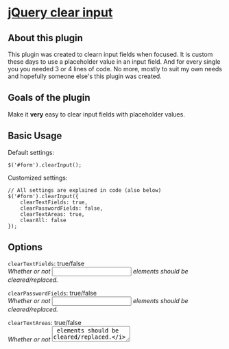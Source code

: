 [jQuery clear input](http://github.com/thijsdamen/jquery-clearinput/)
==================================================

About this plugin
--------------------------------------

This plugin was created to clearn input fields when focused. It is custom these days to use a placeholder value in an input field. And for every single you you needed 3 or 4 lines of code.
No more, mostly to suit my own needs and hopefully someone else's this plugin was created.

Goals of the plugin
--------------------------------------
Make it <b>very</b> easy to clear input fields with placeholder values.

Basic Usage
--------------------------------------
Default settings:

    $('#form').clearInput();
    
Customized settings:

	// All settings are explained in code (also below)
    $('#form').clearInput({
    	clearTextFields: true,
    	clearPasswordFields: false,
    	clearTextAreas: true,
        clearAll: false 
    });
    
    
    
Options
--------------------------------------
```clearTextFields```: true/false<br />
<i>Whether or not <input type="text" /> elements should be cleared/replaced.</i>

```clearPasswordFields```: true/false<br />
<i>Whether or not <input type="password" /> elements should be cleared/replaced.</i>

```clearTextAreas```: true/false<br />
<i>Whether or not <textarea /> elements should be cleared/replaced.</i>
    
```clearAll```: true/false<br />
<i>if ```true``` it will ignore the ```clearClassName``` setting and clear all elements in the form. Still respects ```clearTextFields```, ```clearPasswordFields``` and ```clearTextAreas```</i>

```clearClassName```: (string)<br />
<i>customize the classname of fields that need to be cleared. default: ```clear-input```</i>

```replaceValues```: true/false<br />
<i>if ```true``` it will try to replace fields that still contain their placeholder value with a preset value (based on ```replaceValueDataName```)</i>

```replaceValueDataName```: (string)<br />
<i>customize the data-* field of fields whos value will be replaced. default: ```replace-width```</i>
<i>example: <input type="text" value="green" name="color" data-replace-width="red" /> ```green``` will be replaced by ```red``` if the value of the field is ```green``` on submit</i>

```valueStorageDataName```: (string)<br />
<i>customize the data-* field where placeholder values are stored. default: ```default-value```</i>

```clearOnSubmit```: true/false<br />
<i>Whether form fields that contain their default value should be emptied. Won't clear replaced values</i>

Functionality
--------------------------------------
- Empty a form field when focused (if placeholder value is still entered)
- Repopulate form field if blurred (if no value was entered)
- Submit empty values (if placeholder value is still entered)
- Submit custom values (if placeholder value is still entered)

Requirements
--------------------------------------
[jQuery](http://jquery.com/) 1.4.4+